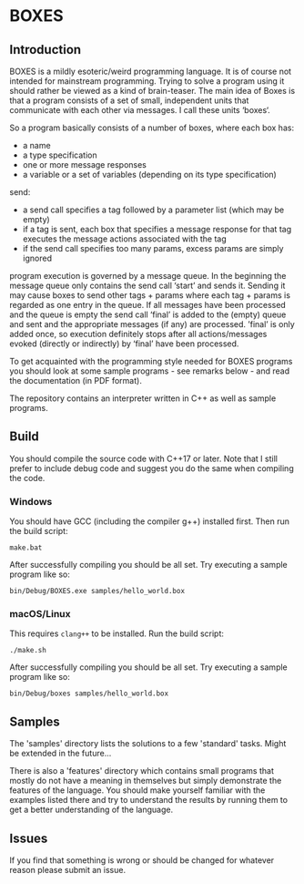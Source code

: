 # BOXES

## Introduction
BOXES is a mildly esoteric/weird programming language. It is of course not intended for mainstream programming. Trying to solve a program using it should rather be viewed as a kind of brain-teaser. 
The main idea of Boxes is that a program consists of a set of small, independent units that communicate with each other via messages. I call these units ‘boxes‘.

So a program basically consists of a number of boxes, where each box has:
- a name
- a type specification
- one or more message responses
- a variable or a set of variables (depending on its type specification)

send:
- a send call specifies a tag followed by a parameter list (which may be empty)
- if a tag is sent, each box that specifies a message response for that tag executes the message actions associated with the tag
- if the send call specifies too many params, excess params are simply ignored

program execution is governed by a message queue.
In the beginning the message queue only contains the send call ‘start’ and sends it. Sending it may cause boxes to send other tags + params where each tag + params is regarded as one entry in the queue.
If all messages have been processed and the queue is empty the send call ‘final’ is added to the (empty) queue and sent and the appropriate messages (if any) are processed. ’final’ is only added once, so execution definitely stops after all actions/messages evoked (directly or indirectly) by ‘final’ have been processed.

To get acquainted with the programming style needed for BOXES programs you should look at some sample programs - see remarks below - and read the documentation (in PDF format).

The repository contains an interpreter written in C++ as well as sample programs.


## Build
You should compile the source code with C++17 or later. Note that I still prefer to include debug code and suggest you do the same when compiling the code. 

### Windows
You should have GCC (including the compiler g++) installed first. Then run the build script:

```batch
make.bat
```


After successfully compiling you should be all set. Try executing a sample program like so:

```batch
bin/Debug/BOXES.exe samples/hello_world.box
```

### macOS/Linux
This requires `clang++` to be installed. Run the build script:

```shell
./make.sh
```


After successfully compiling you should be all set. Try executing a sample program like so:

```shell
bin/Debug/boxes samples/hello_world.box
```

## Samples
The 'samples' directory lists the solutions to a few 'standard' tasks. Might be extended in the future... 

There is also a 'features' directory which contains small programs that mostly do not have a meaning in themselves but simply demonstrate the features of the language. You should make yourself familiar with the examples listed there and try to understand the results by running them to get a better understanding of the language.

## Issues
If you find that something is wrong or should be changed for whatever reason please submit an issue.
